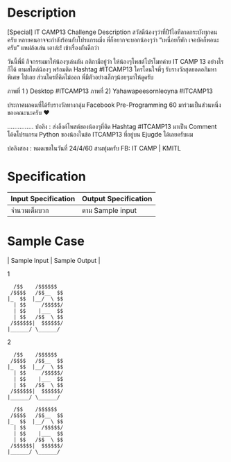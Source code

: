 # Description
[Special] IT CAMP13 Challenge
Description
สวัสดีน้องๆว่าที่ปี1ไอทีลาดกระบังทุกคนครับ หลายคนอาจจะกำลังร้อนกับโปรแกรมมิ่ง
พี่ก็อยากจะบอกน้องๆว่า “เหนื่อยก็พัก เจอบัคก็พอนะครับ” แหม่ล้อเล่น
เอาล่ะ! เข้าเรื่องกันดีกว่า 

วันนี้พี่มี กิจกรรมมาให้น้องๆเล่นกัน
กติกามีอยู่ว่า ให้น้องๆโพสต์โปรโมทค่าย IT CAMP 13 อย่างไรก็ได้ ตามสไตล์น้องๆ
พร้อมติด Hashtag #ITCAMP13 ใครโดนใจพี่ๆ รับรางวัลสุดยอดอภิมหาพิเศษ
ไปเลย ส่วนใครที่คิดไม่ออก พี่มีตัวอย่างเล็กๆน้อยๆมาให้ดูครับ

ภาพที่ 1 ) Desktop #ITCAMP13
ภาพที่ 2) Yahawapeesornleoyna #ITCAMP13

ประกาศผลคนที่ได้รับรางวัลทางกลุ่ม Facebook Pre-Programming 60 
มาร่วมเป็นส่วนหนึ่งของคณะนะครับ ❤

...............
ปอลิง : ส่งลิ้งค์โพสต์ของน้องๆที่ติด Hashtag #ITCAMP13 มาเป็น Comment โค้ดโปรแกรม Python ของน้องในข้อ ITCAMP13 ที่อยู่บน Ejugde ได้เลยครับผม

ปอลิงสอง : หมดเขตในวันที่ 24/4/60 สามทุ่มครับ
FB: IT CAMP | KMITL

# Specification
| Input Specification | Output Specification |
| - | - |
| จำนวนเต็มบวก | ตาม Sample input |


# Sample Case
| Sample Input | Sample Output |

1 
```
  /$$    /$$$$$$ 
 /$$$$   /$$__  $$
|_  $$  |__/  \ $$
  | $$     /$$$$$/
  | $$    |___  $$
  | $$   /$$  \ $$
 /$$$$$$|  $$$$$$/
|______/ \______/ 
```

2
```
  /$$    /$$$$$$ 
 /$$$$   /$$__  $$
|_  $$  |__/  \ $$
  | $$     /$$$$$/
  | $$    |___  $$
  | $$   /$$  \ $$
 /$$$$$$|  $$$$$$/
|______/ \______/ 

  /$$    /$$$$$$ 
 /$$$$   /$$__  $$
|_  $$  |__/  \ $$
  | $$     /$$$$$/
  | $$    |___  $$
  | $$   /$$  \ $$
 /$$$$$$|  $$$$$$/
|______/ \______/ 
```